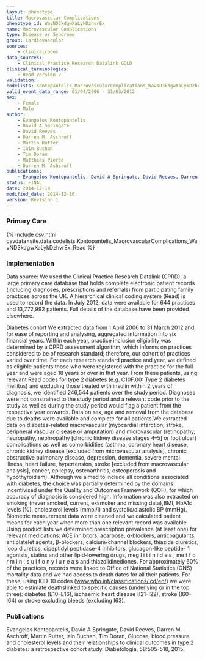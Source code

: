 ```yaml
---
layout: phenotype
title: Macrovascular Complications
phenotype_id: WavND3kdgwXaLykDzhvrEx
name: Macrovascular Complications
type: Disease or Syndrome
group: Cardiovascular
sources: 
    - clinicalcodes
data_sources:
    - Clinical Practice Research Datalink GOLD
clinical_terminologies:
    - Read Version 2
validation:
codelists: Kontopantelis_MacrovascularComplications_WavND3kdgwXaLykDzhvrEx_Read.csv
valid_event_data_range: 01/04/2006 - 31/03/2012
sex:
    - Female
    - Male
author:
    - Evangelos Kontopantelis
    - David A Springate
    - David Reeves
    - Darren M. Aschroff
    - Martin Rutter
    - Iain Buchan
    - Tim Doran
    - Matthias Pierce
    - Darren M. Ashcroft   
publications:
    - Evangelos Kontopantelis, David A Springate, David Reeves, Darren M. Aschroff, Martin Rutter, Iain Buchan, Tim Doran, Glucose, blood pressure and cholesterol levels and their relationships to clinical outcomes in type 2 diabetes: a retrospective cohort study. Diabetologia, 58:505-518, 2015. 
status: FINAL
date: 2014-12-16
modified_date: 2014-12-16
version: Revision 1
---
```


### Primary Care

{% include csv.html csvdata=site.data.codelists.Kontopantelis_MacrovascularComplications_WavND3kdgwXaLykDzhvrEx_Read %}

### Implementation

Data source: We used the Clinical Practice Research Datalink (CPRD), a large primary care database that holds complete electronic patient records (including diagnoses, prescriptions
and referrals) from participating family practices across the UK. A hierarchical clinical coding system (Read) is used to record the data. In July 2012, data were available for 644
practices and 13,772,992 patients. Full details of the database have been provided elsewhere.

Diabetes cohort We extracted data from 1 April 2006 to 31 March 2012 and, for ease of reporting and analysing, aggregated information into six financial years. Within each year,
practice inclusion eligibility was determined by a CPRD assessment algorithm, which informs on practices considered to be of research standard; therefore, our cohort of practices
varied over time. For each research standard practice and year, we defined as eligible patients those who were registered with the practice for the full year and were aged 18 years or over in
that year. From these patients, using relevant Read codes for type 2 diabetes (e.g. C10F.00: Type 2 diabetes mellitus) and excluding those treated with insulin within 2 years of diagnosis,
we identified 246,544 patients over the study period. Diagnoses were not constrained to the study period and a relevant code prior to the study as well as during the study
period would flag a patient from the respective year onwards. Data on sex, age and removal from the database due to deaths were available and complete for all patients.We extracted data
on diabetes-related macrovascular (myocardial infarction, stroke, peripheral vascular disease or amputation) and microvascular (retinopathy, neuropathy, nephropathy [chronic kidney
disease stages 4–5] or foot ulcer) complications as well as comorbidities (asthma, coronary heart disease, chronic kidney disease [excluded from microvascular analysis], chronic
obstructive pulmonary disease, depression, dementia, severe mental illness, heart failure, hypertension, stroke [excluded from macrovascular analysis], cancer, epilepsy, osteoarthritis,
osteoporosis and hypothyroidism). Although we aimed to include all conditions associated with diabetes, the choice was partially determined by the domains incentivised under
the Quality and Outcomes Framework (QOF), for which accuracy of diagnosis is considered high. Information was also extracted on smoking (never smoked, current, exsmoker
and missing data),BMI, HbA1c levels (%), cholesterol levels (mmol/l) and systolic/diastolic BP (mmHg). Biometric measurement data were cleaned and we calculated patient
means for each year when more than one relevant record was available. Using product lists we determined prescription prevalence (at least one) for relevant medications: ACE inhibitors,
acarbose, α-blockers, anticoagulants, antiplatelet agents, β-blockers, calcium-channel blockers, thiazide diuretics, loop diuretics, dipeptidyl peptidase-4 inhibitors, glucagon-like peptide-
1 agonists, statins and other lipid-lowering drugs, meg l i t i n i d e s , me t f o r m i n , s u l f o n y l u r e a s and
thiazolidinediones. For approximately 60% of the practices, records were linked to Office of National Statistics (ONS) mortality data and we had access to death dates for all their
patients. For these, using ICD-10 codes (www.who.int/classifications/icd/en/) we were able to estimate deathslinked to specific causes (underlying or in the top three):
diabetes (E10–E16), ischaemic heart disease (I21–I22), stroke (I60–I64) or stroke excluding bleeds (excluding I63). 

### Publications
Evangelos Kontopantelis, David A Springate, David Reeves, Darren M. Aschroff, Martin Rutter, Iain Buchan, Tim Doran, Glucose, blood pressure and cholesterol levels and their relationships to clinical outcomes in type 2 diabetes: a retrospective cohort study. Diabetologia, 58:505-518, 2015. 